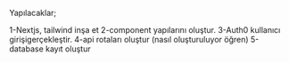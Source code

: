 Yapılacaklar;

1-Nextjs, tailwind inşa et
2-component yapılarını oluştur.
3-Auth0 kullanıcı girişigerçekleştir.
4-api rotaları oluştur (nasıl oluşturuluyor öğren)
5-database kayıt oluştur

